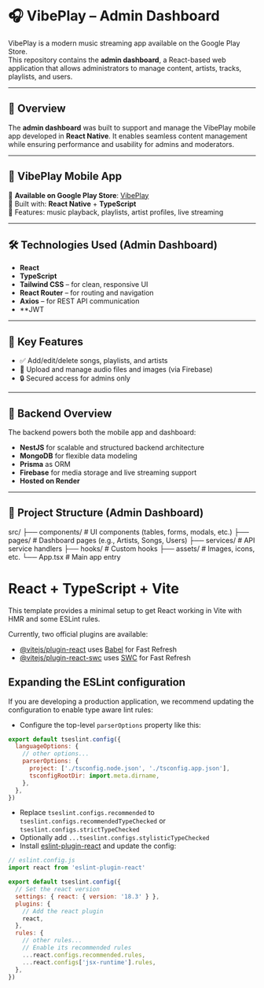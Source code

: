 # 🎧 VibePlay – Admin Dashboard

VibePlay is a modern music streaming app available on the Google Play Store.  
This repository contains the **admin dashboard**, a React-based web application that allows administrators to manage content, artists, tracks, playlists, and users.

---

## 🚀 Overview

The **admin dashboard** was built to support and manage the VibePlay mobile app developed in **React Native**. It enables seamless content management while ensuring performance and usability for admins and moderators.

---

## 📱 VibePlay Mobile App

🛒 **Available on Google Play Store**: [VibePlay](https://play.google.com/store/apps/details?id=com.fjuchristianvibes&hl=en_US)  
🧠 Built with: **React Native** + **TypeScript**  
🎵 Features: music playback, playlists, artist profiles, live streaming

---

## 🛠️ Technologies Used (Admin Dashboard)

- **React**
- **TypeScript**
- **Tailwind CSS** – for clean, responsive UI
- **React Router** – for routing and navigation
- **Axios** – for REST API communication
- **JWT 

---

## 🎯 Key Features

- ✅ Add/edit/delete songs, playlists, and artists  
- 📁 Upload and manage audio files and images (via Firebase)    
- 🔒 Secured access for admins only  

---

## 🧱 Backend Overview

The backend powers both the mobile app and dashboard:

- **NestJS** for scalable and structured backend architecture  
- **MongoDB** for flexible data modeling  
- **Prisma** as ORM  
- **Firebase** for media storage and live streaming support  
- **Hosted on Render**

---

## 📂 Project Structure (Admin Dashboard)

src/
├── components/        # UI components (tables, forms, modals, etc.)
├── pages/             # Dashboard pages (e.g., Artists, Songs, Users)
├── services/          # API service handlers
├── hooks/             # Custom hooks
├── assets/            # Images, icons, etc.
└── App.tsx            # Main app entry

# React + TypeScript + Vite

This template provides a minimal setup to get React working in Vite with HMR and some ESLint rules.

Currently, two official plugins are available:

- [@vitejs/plugin-react](https://github.com/vitejs/vite-plugin-react/blob/main/packages/plugin-react/README.md) uses [Babel](https://babeljs.io/) for Fast Refresh
- [@vitejs/plugin-react-swc](https://github.com/vitejs/vite-plugin-react-swc) uses [SWC](https://swc.rs/) for Fast Refresh

## Expanding the ESLint configuration

If you are developing a production application, we recommend updating the configuration to enable type aware lint rules:

- Configure the top-level `parserOptions` property like this:

```js
export default tseslint.config({
  languageOptions: {
    // other options...
    parserOptions: {
      project: ['./tsconfig.node.json', './tsconfig.app.json'],
      tsconfigRootDir: import.meta.dirname,
    },
  },
})
```

- Replace `tseslint.configs.recommended` to `tseslint.configs.recommendedTypeChecked` or `tseslint.configs.strictTypeChecked`
- Optionally add `...tseslint.configs.stylisticTypeChecked`
- Install [eslint-plugin-react](https://github.com/jsx-eslint/eslint-plugin-react) and update the config:

```js
// eslint.config.js
import react from 'eslint-plugin-react'

export default tseslint.config({
  // Set the react version
  settings: { react: { version: '18.3' } },
  plugins: {
    // Add the react plugin
    react,
  },
  rules: {
    // other rules...
    // Enable its recommended rules
    ...react.configs.recommended.rules,
    ...react.configs['jsx-runtime'].rules,
  },
})
```
